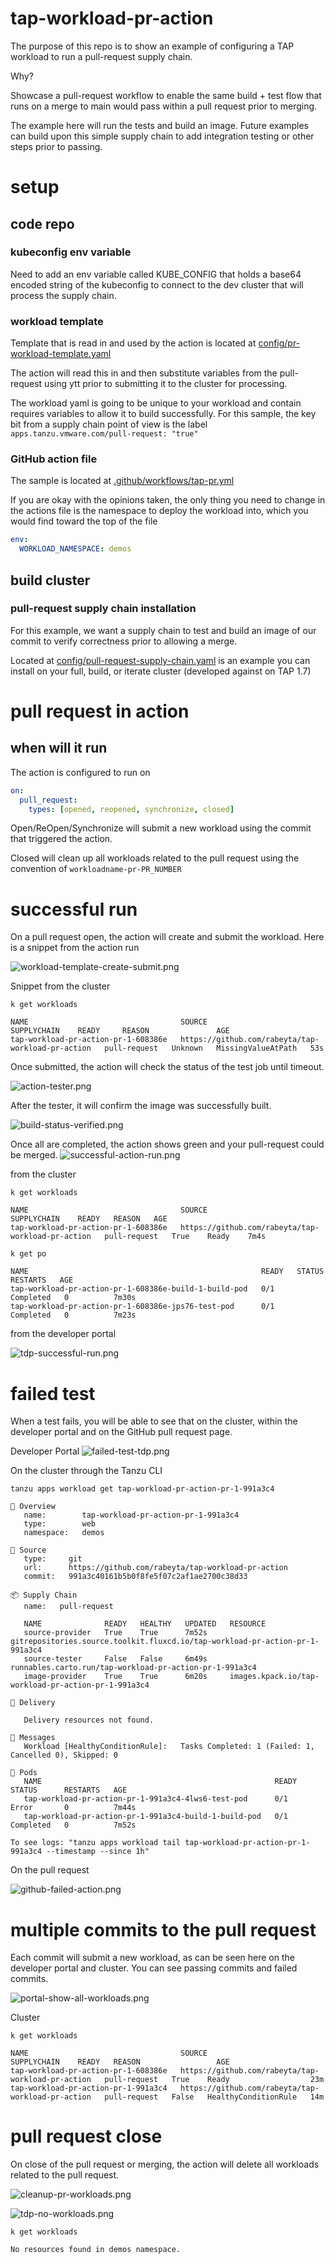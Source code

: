# tap-workload-pr-action

The purpose of this repo is to show an example of configuring a TAP workload to run a pull-request supply chain.

Why?

Showcase a pull-request workflow to enable the same build + test flow that runs on a merge to main would pass within a pull request prior to merging.

The example here will run the tests and build an image. Future examples can build upon this simple supply chain to add integration testing or other steps prior to passing.

# setup

## code repo

### kubeconfig env variable

Need to add an env variable called KUBE_CONFIG that holds a base64 encoded string of the kubeconfig to connect to the dev cluster that will process the supply chain.

### workload template

Template that is read in and used by the action is located at [config/pr-workload-template.yaml](config/pr-workload-template.yaml)

The action will read this in and then substitute variables from the pull-request using ytt prior to submitting it to the cluster for processing.

The workload yaml is going to be unique to your workload and contain requires variables to allow it to build successfully. For this sample, the key bit from a supply chain point of view is the label `apps.tanzu.vmware.com/pull-request: "true"`

### GitHub action file

The sample is located at [.github/workflows/tap-pr.yml](.github/workflows/tap-pr.yml)

If you are okay with the opinions taken, the only thing you need to change in the actions file is the namespace to deploy the workload into, which you would find toward the top of the file
```yaml
env:
  WORKLOAD_NAMESPACE: demos
```

## build cluster

### pull-request supply chain installation

For this example, we want a supply chain to test and build an image of our commit to verify correctness prior to allowing a merge.

Located at [config/pull-request-supply-chain.yaml](config%2Fpull-request-supply-chain.yaml) is an example you can install on your full, build, or iterate cluster (developed against on TAP 1.7) 

# pull request in action

## when will it run

The action is configured to run on
```yaml
on:
  pull_request:
    types: [opened, reopened, synchronize, closed]
```
Open/ReOpen/Synchronize will submit a new workload using the commit that triggered the action.

Closed will clean up all workloads related to the pull request using the convention of `workloadname-pr-PR_NUMBER`

# successful run

On a pull request open, the action will create and submit the workload. Here is a snippet from the action run 

![workload-template-create-submit.png](docs/workload-template-create-submit.png)

Snippet from the cluster
```shell
k get workloads
```
```text
NAME                                  SOURCE                                              SUPPLYCHAIN    READY     REASON               AGE
tap-workload-pr-action-pr-1-608386e   https://github.com/rabeyta/tap-workload-pr-action   pull-request   Unknown   MissingValueAtPath   53s
```

Once submitted, the action will check the status of the test job until timeout. 

![action-tester.png](docs/action-tester.png)

After the tester, it will confirm the image was successfully built.

![build-status-verified.png](docs/build-status-verified.png)

Once all are completed, the action shows green and your pull-request could be merged.
![successful-action-run.png](docs/successful-run.png)

from the cluster
```shell
k get workloads
```
```text
NAME                                  SOURCE                                              SUPPLYCHAIN    READY   REASON   AGE
tap-workload-pr-action-pr-1-608386e   https://github.com/rabeyta/tap-workload-pr-action   pull-request   True    Ready    7m4s
```

```shell
k get po
```
```text
NAME                                                    READY   STATUS      RESTARTS   AGE
tap-workload-pr-action-pr-1-608386e-build-1-build-pod   0/1     Completed   0          7m30s
tap-workload-pr-action-pr-1-608386e-jps76-test-pod      0/1     Completed   0          7m23s
```

from the developer portal

![tdp-successful-run.png](docs/tdp-successful-run.png)

# failed test

When a test fails, you will be able to see that on the cluster, within the developer portal and on the GitHub pull request page.

Developer Portal
![failed-test-tdp.png](docs/failed-test-tdp.png)

On the cluster through the Tanzu CLI
```shell
tanzu apps workload get tap-workload-pr-action-pr-1-991a3c4
```
```text
📡 Overview
   name:        tap-workload-pr-action-pr-1-991a3c4
   type:        web
   namespace:   demos

💾 Source
   type:     git
   url:      https://github.com/rabeyta/tap-workload-pr-action
   commit:   991a3c40161b5b0f8fe5f07c2af1ae2700c38d33

📦 Supply Chain
   name:   pull-request

   NAME              READY   HEALTHY   UPDATED   RESOURCE
   source-provider   True    True      7m52s     gitrepositories.source.toolkit.fluxcd.io/tap-workload-pr-action-pr-1-991a3c4
   source-tester     False   False     6m49s     runnables.carto.run/tap-workload-pr-action-pr-1-991a3c4
   image-provider    True    True      6m20s     images.kpack.io/tap-workload-pr-action-pr-1-991a3c4

🚚 Delivery

   Delivery resources not found.

💬 Messages
   Workload [HealthyConditionRule]:   Tasks Completed: 1 (Failed: 1, Cancelled 0), Skipped: 0

🛶 Pods
   NAME                                                    READY   STATUS      RESTARTS   AGE
   tap-workload-pr-action-pr-1-991a3c4-4lws6-test-pod      0/1     Error       0          7m44s
   tap-workload-pr-action-pr-1-991a3c4-build-1-build-pod   0/1     Completed   0          7m52s

To see logs: "tanzu apps workload tail tap-workload-pr-action-pr-1-991a3c4 --timestamp --since 1h"
```

On the pull request

![github-failed-action.png](docs/github-failed-action.png)


# multiple commits to the pull request

Each commit will submit a new workload, as can be seen here on the developer portal and cluster. You can see passing commits and failed commits. 

![portal-show-all-workloads.png](docs/portal-show-all-workloads.png)

Cluster
```shell
k get workloads
```
```text
NAME                                  SOURCE                                              SUPPLYCHAIN    READY   REASON                 AGE
tap-workload-pr-action-pr-1-608386e   https://github.com/rabeyta/tap-workload-pr-action   pull-request   True    Ready                  23m
tap-workload-pr-action-pr-1-991a3c4   https://github.com/rabeyta/tap-workload-pr-action   pull-request   False   HealthyConditionRule   14m
```

# pull request close

On close of the pull request or merging, the action will delete all workloads related to the pull request.

![cleanup-pr-workloads.png](docs/cleanup-pr-workloads.png)

![tdp-no-workloads.png](docs/tdp-no-workloads.png)


```shell
k get workloads
```
```text
No resources found in demos namespace.
```
